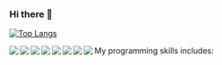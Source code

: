 ### Hi there 👋

[![Top Langs](https://github-readme-stats.vercel.app/api/top-langs/?username=anuraghazra&layout=compact)](https://github.com/anuraghazra/github-readme-stats)

My programming skills includes:
<img align=left src="https://img.shields.io/badge/HTML5-E34F26?style=for-the-badge&logo=html5&logoColor=white"/>
<img align=left src="https://img.shields.io/badge/CSS3-1572B6?style=for-the-badge&logo=css3&logoColor=white"/>
<img align=left src="https://img.shields.io/badge/React-20232A?style=for-the-badge&logo=react&logoColor=61DAFB"/>
<img align=left src="https://img.shields.io/badge/JavaScript-323330?style=for-the-badge&logo=javascript&logoColor=F7DF1E"/>
<img align=left src="https://img.shields.io/badge/Node.js-339933?style=for-the-badge&logo=nodedotjs&logoColor=white"/>
<img align=left src="https://img.shields.io/badge/MongoDB-4EA94B?style=for-the-badge&logo=mongodb&logoColor=white"/>
<img align=left src="https://img.shields.io/badge/PostgreSQL-316192?style=for-the-badge&logo=postgresql&logoColor=white"/>
<img align=left src="https://img.shields.io/badge/Express.js-000000?style=for-the-badge&logo=express&logoColor=white"/>


<!--
**ShonBarkan/ShonBarkan** is a ✨ _special_ ✨ repository because its `README.md` (this file) appears on your GitHub profile.

Here are some ideas to get you started:

- 🔭 I’m currently working on ...
- 🌱 I’m currently learning ...
- 👯 I’m looking to collaborate on ...
- 🤔 I’m looking for help with ...
- 💬 Ask me about ...
- 📫 How to reach me: ...
- 😄 Pronouns: ...
- ⚡ Fun fact: ...
-->
